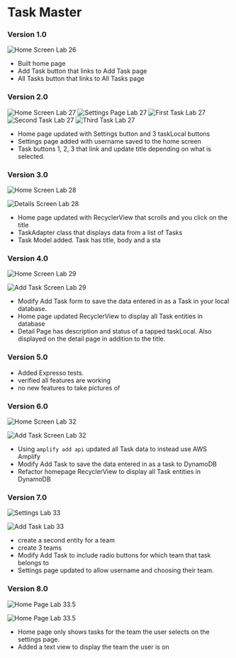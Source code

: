 # Task Master

### Version 1.0
![Home Screen Lab 26](screenshots/lab26-HomePage.png)

- Built home page
- Add Task button that links to Add Task page
- All Tasks button that links to All Tasks page

### Version 2.0
![Home Screen Lab 27](screenshots/lab27-HomePage.png)
![Settings Page Lab 27](screenshots/lab27-SettingsPage.png)
![First Task Lab 27](screenshots/lab27-firstDetail.png)
![Second Task Lab 27](screenshots/lab27-secondDetail.png)
![Third Task Lab 27](screenshots/lab27-thirdDetail.png)

- Home page updated with Settings button and 3 taskLocal buttons
- Settings page added with username saved to the home screen
- Task buttons 1, 2, 3 that link and update title depending on what is selected.

### Version 3.0
![Home Screen Lab 28](screenshots/lab28-HomePage.png)

![Details Screen Lab 28](screenshots/lab28-detailPage.png)


- Home page updated with RecyclerView that scrolls and you click on the title
- TaskAdapter class that displays data from a list of Tasks
- Task Model added. Task has title, body and a sta

### Version 4.0
![Home Screen Lab 29](screenshots/lab29-HomePage.png)

![Add Task Screen Lab 29](screenshots/lab29-AddTask.png)

- Modify Add Task form to save the data entered in as a Task in your local database.
- Home page updated RecyclerView to display all Task entities in database
- Detail Page has description and status of a tapped taskLocal. Also displayed on the detail page in addition to the title.

### Version 5.0

- Added Expresso tests.
- verified all features are working
- no new features to take pictures of

### Version 6.0
![Home Screen Lab 32](screenshots/lab32-HomePage.png)

![Add Task Screen Lab 32](screenshots/lab32-aws.png)

- Using `amplify add api` updated all Task data to instead use AWS Amplify
- Modify Add Task to save the data entered in as a task to DynamoDB
- Refactor homepage RecyclerView to display all Task entities in DynamoDB

### Version 7.0
![Settings Lab 33](screenshots/lab33-settings.png)

![Add Task Lab 33](screenshots/lab33-addTask.png)

- create a second entity for a team 
- create 3 teams
- Modify Add Task to include radio buttons for which team that task belongs to
- Settings page updated to allow username and choosing their team.

### Version 8.0
![Home Page Lab 33.5](screenshots/lab33-daisy.png)

![Home Page Lab 33.5](screenshots/lab33-minnie.png)

- Home page only shows tasks for the team the user selects on the settings page.
- Added a text view to display the team the user is on